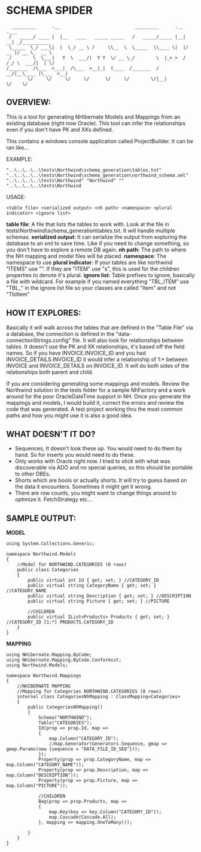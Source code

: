 # SCHEMA SPIDER
```
  _________      .__                            _________      .__    .___            
 /   _____/ ____ |  |__   ____   _____ _____   /   _____/_____ |__| __| _/___________ 
 \_____  \_/ ___\|  |  \_/ __ \ /     \\__  \  \_____  \\____ \|  |/ __ |/ __ \_  __ \
 /        \  \___|   Y  \  ___/|  Y Y  \/ __ \_/        \  |_> >  / /_/ \  ___/|  | \/
/_______  /\___  >___|  /\___  >__|_|  (____  /_______  /   __/|__\____ |\___  >__|   
        \/     \/     \/     \/      \/     \/        \/|__|           \/    \/       
```

## OVERVIEW:
This is a tool for generating NHibernate Models and Mappings from an existing database (right now Oracle).  This tool can infer the relationships even if you don't have PK and XKs defined.

This contains a windows console application called ProjectBuilder.  It can be ran like...

EXAMPLE:
```
"..\..\..\..\tests\Northwind\schema_generation\tables.txt" "..\..\..\..\tests\Northwind\schema_generation\northwind_schema.xml" "..\..\..\..\tests\Northwind" "Northwind" "" "..\..\..\..\tests\Northwind
```
USAGE:
```
<table file> <serialized output> <nh path> <namespace> <plural indicator> <ignore list>
```
**table file**: A file that lists the tables to work with.  Look at the file in tests\Northwind\schema_generation\tables.txt.  It will handle multiple schemas.
**serialized output**: It can serialize the output from exploring the database to an xml to save time.  Like if you need to change something, so you don't have to explore a remote DB again.
**nh path**: The path to where the NH mapping and model files will be placed.
**namespace**: The namespace to use
**plural indicator**: If your tables are like northwind "ITEMS" use "".  If they are "ITEM" use "s", this is used for the children properties to denote it's plural.
**ignore list**: Table prefixes to ignore, basically a file with wildcard.  For example if you named everything "TBL_ITEM" use "TBL_" in the ignore list file so your classes are called "Item" and not "TblItem"

## HOW IT EXPLORES:
Basically it will walk across the tables that are defined in the "Table File" via a database, the connection is defined in the "data-connectionStrings.config" file.  It will also look for relationships between tables.  It doesn't use the PK and XK relationships, it's based off the field names.  So if you have INVOICE.INVOICE_ID and you had INVOICE_DETAILS.INVOICE_ID it would infer a relationship of 1:* between INVOICE and INVOICE_DETAILS on INVOICE_ID.  It will do both sides of the relationships both parent and child.

If you are considering generating some mappings and models.  Review the Northwind solution in the tests folder for a sample NhFactory and a work around for the poor OracleDateTime support in NH.  Once you generate the mappings and models, I would build it, correct the errors and review the code that was generated.   A test project working thru the most common paths and how you might use it is also a good idea.

## WHAT DOESN'T IT DO?
* Sequences, It doesn't look these up.  You would need to do them by hand.  So for inserts you would need to do these.
* Only works with Oracle right now.  I tried to stick with what was discoverable via ADO and no special queries, so this should be portable to other DBEs.
* Shorts which are bools or actually shorts.  It will try to guess based on the data it encounters.  Sometimes it might get it wrong.
* There are row counts, you might want to change things around to optimize it.  FetchStrategy etc...

## SAMPLE OUTPUT:

**MODEL**
```
using System.Collections.Generic;

namespace Northwind.Models
{
	//Model for NORTHWIND.CATEGORIES (8 rows)
	public class Categories
	{
		public virtual int Id { get; set; } //CATEGORY_ID
		public virtual string CategoryName { get; set; } //CATEGORY_NAME
		public virtual string Description { get; set; } //DESCRIPTION
		public virtual string Picture { get; set; } //PICTURE

		//CHILDREN
		public virtual IList<Products> Products { get; set; } //CATEGORY_ID [1:*] PRODUCTS.CATEGORY_ID
	}
}
```

**MAPPING**
```
using NHibernate.Mapping.ByCode;
using NHibernate.Mapping.ByCode.Conformist;
using Northwind.Models;

namespace Northwind.Mappings
{
	//NHIBERNATE MAPPING
	//Mapping for Categories NORTHWIND.CATEGORIES (8 rows)
	internal class CategoriesNhMapping : ClassMapping<Categories>
	{
		public CategoriesNhMapping()
		{
			Schema("NORTHWIND");
			Table("CATEGORIES");
			Id(prop => prop.Id, map =>
			{
				map.Column("CATEGORY_ID");
				//map.Generator(Generators.Sequence, gmap => gmap.Params(new {sequence = "DATA_FILE_ID_SEQ"}));
			});
			Property(prop => prop.CategoryName, map => map.Column("CATEGORY_NAME"));
			Property(prop => prop.Description, map => map.Column("DESCRIPTION"));
			Property(prop => prop.Picture, map => map.Column("PICTURE"));

			//CHILDREN
            Bag(prop => prop.Products, map =>
            {
                map.Key(key => key.Column("CATEGORY_ID"));
                map.Cascade(Cascade.All);
            }, mapping => mapping.OneToMany());

		}
	}
}
```